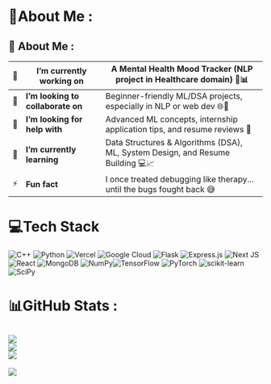# 💫About Me :
## 👋 About Me :

| 📌 |**I’m currently working on**     | A Mental Health Mood Tracker (NLP project in Healthcare domain) 🧠📊 |
|----|----------------------------------|-------------------------------------------------------------|
| 🤝 |**I’m looking to collaborate on**| Beginner-friendly ML/DSA projects, especially in NLP or web dev 🌐🤖 |
| 🙌 |**I’m looking for help with**    | Advanced ML concepts, internship application tips, and resume reviews 🚀 |
| 🌱 |**I’m currently learning**       | Data Structures & Algorithms (DSA), ML, System Design, and Resume Building 💻📈 |
| ⚡ |**Fun fact**                    | I once treated debugging like therapy... until the bugs fought back 😅 |




# 💻Tech Stack
![C++](https://img.shields.io/badge/c++-%2300599C.svg?style=for-the-badge&logo=c%2B%2B&logoColor=white)  ![Python](https://img.shields.io/badge/python-3670A0?style=for-the-badge&logo=python&logoColor=ffdd54) ![Vercel](https://img.shields.io/badge/vercel-%23000000.svg?style=for-the-badge&logo=vercel&logoColor=white) ![Google Cloud](https://img.shields.io/badge/Google%20Cloud-%234285F4.svg?style=for-the-badge&logo=google-cloud&logoColor=white)  ![Flask](https://img.shields.io/badge/flask-%23000.svg?style=for-the-badge&logo=flask&logoColor=white) ![Express.js](https://img.shields.io/badge/express.js-%23404d59.svg?style=for-the-badge&logo=express&logoColor=%2361DAFB) ![Next JS](https://img.shields.io/badge/Next-black?style=for-the-badge&logo=next.js&logoColor=white) ![React](https://img.shields.io/badge/react-%2320232a.svg?style=for-the-badge&logo=react&logoColor=%2361DAFB) ![MongoDB](https://img.shields.io/badge/MongoDB-%234ea94b.svg?style=for-the-badge&logo=mongodb&logoColor=white) ![NumPy](https://img.shields.io/badge/numpy-%23013243.svg?style=for-the-badge&logo=numpy&logoColor=white)![TensorFlow](https://img.shields.io/badge/TensorFlow-%23FF6F00.svg?style=for-the-badge&logo=TensorFlow&logoColor=white) ![PyTorch](https://img.shields.io/badge/PyTorch-%23EE4C2C.svg?style=for-the-badge&logo=PyTorch&logoColor=white) ![scikit-learn](https://img.shields.io/badge/scikit--learn-%23F7931E.svg?style=for-the-badge&logo=scikit-learn&logoColor=white) ![SciPy](https://img.shields.io/badge/SciPy-%230C55A5.svg?style=for-the-badge&logo=scipy&logoColor=%white) 


# 📊GitHub Stats :
![](https://github-readme-stats.vercel.app/api?username=lifeisfun19&theme=radical&hide_border=false&include_all_commits=false&count_private=false)<br/>
![](https://github-readme-streak-stats.herokuapp.com/?user=lifeisfun19&theme=radical&hide_border=false)<br/>
![](https://github-readme-stats.vercel.app/api/top-langs/?username=lifeisfun19&theme=radical&hide_border=false&include_all_commits=false&count_private=false&layout=compact)
---
[![](https://visitcount.itsvg.in/api?id=lifeisfun&icon=0&color=0)](https://visitcount.itsvg.in)

